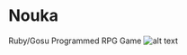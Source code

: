 # Nouka
Ruby/Gosu Programmed RPG Game
![alt text](https://cdn.discordapp.com/attachments/404481664144769036/942842046002110464/S1.png)
